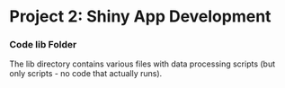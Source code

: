 # Project 2: Shiny App Development

### Code lib Folder

The lib directory contains various files with data processing scripts (but only scripts - no code that actually runs).

